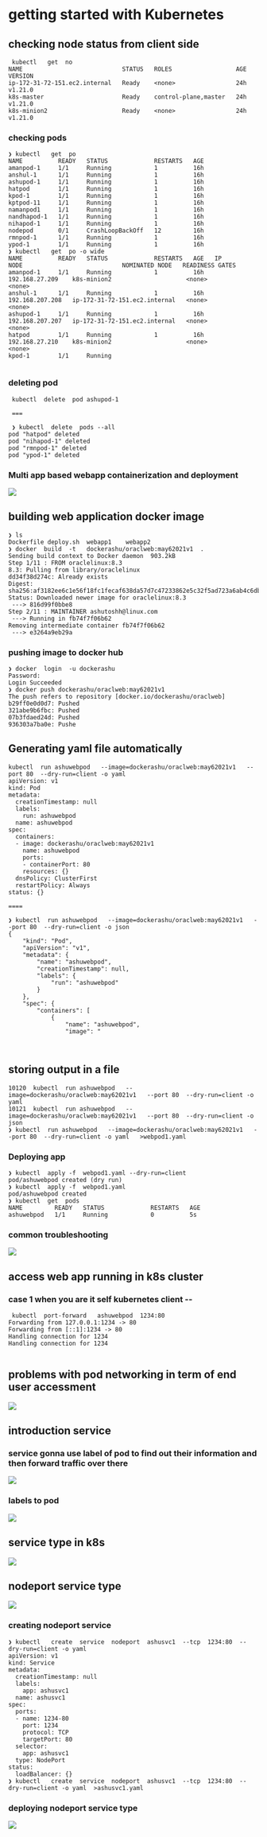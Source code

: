 # getting started with Kubernetes 

## checking node status from client side 

```
 kubectl   get  no
NAME                            STATUS   ROLES                  AGE   VERSION
ip-172-31-72-151.ec2.internal   Ready    <none>                 24h   v1.21.0
k8s-master                      Ready    control-plane,master   24h   v1.21.0
k8s-minion2                     Ready    <none>                 24h   v1.21.0

```

### checking pods 

```
❯ kubectl   get  po
NAME          READY   STATUS             RESTARTS   AGE
amanpod-1     1/1     Running            1          16h
anshul-1      1/1     Running            1          16h
ashupod-1     1/1     Running            1          16h
hatpod        1/1     Running            1          16h
kpod-1        1/1     Running            1          16h
kptpod-11     1/1     Running            1          16h
namanpod1     1/1     Running            1          16h
nandhapod-1   1/1     Running            1          16h
nihapod-1     1/1     Running            1          16h
nodepod       0/1     CrashLoopBackOff   12         16h
rmnpod-1      1/1     Running            1          16h
ypod-1        1/1     Running            1          16h
❯ kubectl   get  po -o wide
NAME          READY   STATUS             RESTARTS   AGE   IP                NODE                            NOMINATED NODE   READINESS GATES
amanpod-1     1/1     Running            1          16h   192.168.27.209    k8s-minion2                     <none>           <none>
anshul-1      1/1     Running            1          16h   192.168.207.208   ip-172-31-72-151.ec2.internal   <none>           <none>
ashupod-1     1/1     Running            1          16h   192.168.207.207   ip-172-31-72-151.ec2.internal   <none>           <none>
hatpod        1/1     Running            1          16h   192.168.27.210    k8s-minion2                     <none>           <none>
kpod-1        1/1     Running        


```
### deleting pod

```
 kubectl  delete  pod ashupod-1 
 
 ===
 
 ❯ kubectl  delete  pods --all
pod "hatpod" deleted
pod "nihapod-1" deleted
pod "rmnpod-1" deleted
pod "ypod-1" deleted

```

### Multi app based webapp containerization and deployment 

<img src="multi.png">

## building web application docker image

```
❯ ls
Dockerfile deploy.sh  webapp1    webapp2
❯ docker  build  -t   dockerashu/oraclweb:may62021v1  .
Sending build context to Docker daemon  903.2kB
Step 1/11 : FROM oraclelinux:8.3
8.3: Pulling from library/oraclelinux
dd34f38d274c: Already exists 
Digest: sha256:af3182ee6c1e56f18fc1fecaf638da57d7c47233862e5c32f5ad723a6ab4c6db
Status: Downloaded newer image for oraclelinux:8.3
 ---> 816d99f0bbe8
Step 2/11 : MAINTAINER ashutoshh@linux.com
 ---> Running in fb74f7f06b62
Removing intermediate container fb74f7f06b62
 ---> e3264a9eb29a

```

### pushing image to docker hub 

```
❯ docker  login  -u dockerashu
Password: 
Login Succeeded
❯ docker push dockerashu/oraclweb:may62021v1
The push refers to repository [docker.io/dockerashu/oraclweb]
b29ff0e0d0d7: Pushed 
321abe9b6fbc: Pushed 
07b3fdaed24d: Pushed 
936303a7ba0e: Pushe

```

## Generating yaml file automatically 

```
kubectl  run ashuwebpod   --image=dockerashu/oraclweb:may62021v1   --port 80  --dry-run=client -o yaml
apiVersion: v1
kind: Pod
metadata:
  creationTimestamp: null
  labels:
    run: ashuwebpod
  name: ashuwebpod
spec:
  containers:
  - image: dockerashu/oraclweb:may62021v1
    name: ashuwebpod
    ports:
    - containerPort: 80
    resources: {}
  dnsPolicy: ClusterFirst
  restartPolicy: Always
status: {}

====

❯ kubectl  run ashuwebpod   --image=dockerashu/oraclweb:may62021v1   --port 80  --dry-run=client -o json
{
    "kind": "Pod",
    "apiVersion": "v1",
    "metadata": {
        "name": "ashuwebpod",
        "creationTimestamp": null,
        "labels": {
            "run": "ashuwebpod"
        }
    },
    "spec": {
        "containers": [
            {
                "name": "ashuwebpod",
                "image": "
                
                
 ```
 
 ## storing output in a file 
 
 ```
 10120  kubectl  run ashuwebpod   --image=dockerashu/oraclweb:may62021v1   --port 80  --dry-run=client -o yaml
10121  kubectl  run ashuwebpod   --image=dockerashu/oraclweb:may62021v1   --port 80  --dry-run=client -o json 
❯ kubectl  run ashuwebpod   --image=dockerashu/oraclweb:may62021v1   --port 80  --dry-run=client -o yaml   >webpod1.yaml

```

### Deploying app 

```
❯ kubectl  apply -f  webpod1.yaml --dry-run=client
pod/ashuwebpod created (dry run)
❯ kubectl  apply -f  webpod1.yaml
pod/ashuwebpod created
❯ kubectl  get  pods
NAME         READY   STATUS             RESTARTS   AGE
ashuwebpod   1/1     Running            0          5s

```

### common troubleshooting 

<img src="trouble.png">

## access web app running in k8s cluster 

### case 1 when you are it self kubernetes client --

```
 kubectl  port-forward   ashuwebpod  1234:80
Forwarding from 127.0.0.1:1234 -> 80
Forwarding from [::1]:1234 -> 80
Handling connection for 1234
Handling connection for 1234


```

## problems with pod networking in term of end user accessment 

<img src="podnet.png">

## introduction service 

### service gonna use label of pod to find out their information and then forward traffic over there

<img src="service.png">

### labels to pod 

<img src="podlb.png">

## service type in k8s

<img src="stype.png">

## nodeport service type 

<img src="nodeport.png">

### creating nodeport service 

```
❯ kubectl   create  service  nodeport  ashusvc1  --tcp  1234:80  --dry-run=client -o yaml
apiVersion: v1
kind: Service
metadata:
  creationTimestamp: null
  labels:
    app: ashusvc1
  name: ashusvc1
spec:
  ports:
  - name: 1234-80
    port: 1234
    protocol: TCP
    targetPort: 80
  selector:
    app: ashusvc1
  type: NodePort
status:
  loadBalancer: {}
❯ kubectl   create  service  nodeport  ashusvc1  --tcp  1234:80  --dry-run=client -o yaml  >ashusvc1.yaml

```

### deploying nodeport service type 

<img src="npdep.png">





